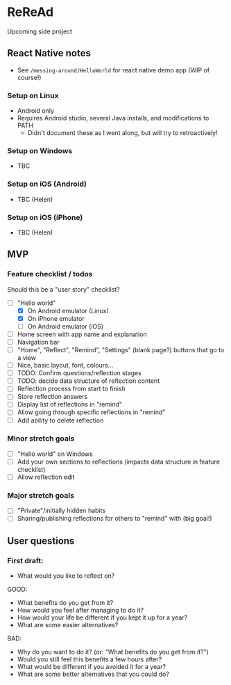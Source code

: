 # ReReAd
Upcoming side project

## React Native notes
- See `/messing-around/HelloWorld` for react native demo app (WIP of course!)

### Setup on Linux
* Android only
* Requires Android studio, several Java installs, and modifications to PATH
  * Didn't document these as I went along, but will try to retroactively!

### Setup on Windows
* TBC

### Setup on iOS (Android)
* TBC (Helen)

### Setup on iOS (iPhone)
* TBC (Helen)

## MVP
### Feature checklist / todos
Should this be a "user story" checklist?
- [ ] "Hello world" 
  - [x] On Android emulator (Linux)
  - [x] On iPhone emulator
  - [ ] On Android emulator (iOS)
- [ ] Home screen with app name and explanation
- [ ] Navigation bar
- [ ] "Home", "Reflect", "Remind", "Settings" (blank page?) buttons that go to a view
- [ ] Nice, basic layout, font, colours...
- [ ] TODO: Confirm questions/reflection stages
- [ ] TODO: decide data structure of reflection content
- [ ] Reflection process from start to finish
- [ ] Store reflection answers
- [ ] Display list of reflections in "remind"
- [ ] Allow going through specific reflections in "remind"
- [ ] Add ability to delete reflection

### Minor stretch goals
- [ ] "Hello world" on Windows
- [ ] Add your own sections to reflections (impacts data structure in feature checklist)
- [ ] Allow reflection edit

### Major stretch goals
- [ ] "Private"/initially hidden habits
- [ ] Sharing/publishing reflections for others to "remind" with (big goal!)

## User questions
### First draft:
- What would you like to reflect on?

GOOD:
- What benefits do you get from it?
- How would you feel after managing to do it?
- How would your life be different if you kept it up for a year?
- What are some easier alternatives?

BAD:
- Why do you want to do it? (or: "What benefits do you get from it?")
- Would you still feel this benefits a few hours after?
- What would be different if you avoided it for a year?
- What are some better alternatives that you could do?